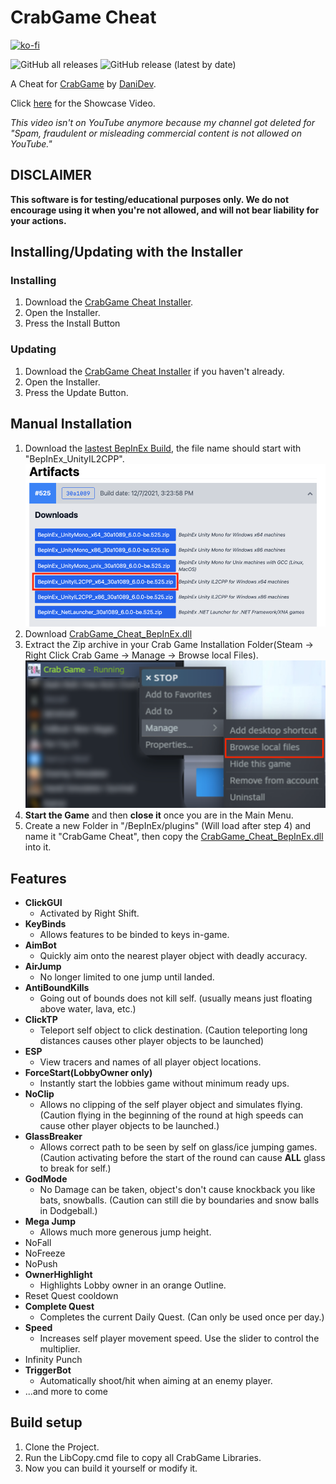 
# CrabGame Cheat
[![ko-fi](https://ko-fi.com/img/githubbutton_sm.svg)](https://ko-fi.com/O5O178FHD)

![GitHub all releases](https://img.shields.io/github/downloads/CodeName-Anti/CrabGame-Cheat/total?color=%23FF8C00&style=flat-square)
![GitHub release (latest by date)](https://img.shields.io/github/v/release/CodeName-Anti/CrabGame-Cheat?style=flat-square)

A Cheat for [CrabGame](https://store.steampowered.com/app/1782210/Crab_Game/) by [DaniDev](https://www.youtube.com/c/DaniDev).

Click [here](https://youtu.be/19Igp2FsL6w) for the Showcase Video.

*This video isn't on YouTube anymore because my channel got deleted for "Spam, fraudulent or misleading commercial content is not allowed on YouTube."*

## **DISCLAIMER**
**This software is for testing/educational purposes only. We do not encourage using it when you're not allowed, and will not bear liability for your actions.**

## Installing/Updating with the Installer

### Installing
 1. Download the [CrabGame Cheat Installer](https://github.com/CodeName-Anti/CrabGame-Cheat/releases/latest/download/CrabGame_Cheat_Installer.exe).
 2. Open the Installer.
 3. Press the Install Button

### Updating
1. Download the [CrabGame Cheat Installer](https://github.com/CodeName-Anti/CrabGame-Cheat/releases/latest/download/CrabGame_Cheat_Installer.exe) if you haven't already.
 2. Open the Installer.
 3. Press the Update Button.


## Manual Installation
 1. Download the [lastest BepInEx Build](https://builds.bepis.io/projects/bepinex_be), the file name should start with "BepInEx_UnityIL2CPP".
    ![img.png](images/BepInEx_Build_Location_Screenshot.png)
 2. Download [CrabGame_Cheat_BepInEx.dll](https://github.com/CodeName-Anti/CrabGame-Cheat/releases/latest/download/CrabCheat_BepInEx.dll)
 3. Extract the Zip archive in your Crab Game Installation Folder(Steam -> Right Click Crab Game -> Manage -> Browse local Files).  
 ![img_2.png](images/Game_Files_Directory_Screenshot.png)
 4. **Start the Game** and then **close it** once you are in the Main Menu.
 5. Create a new Folder in "/BepInEx/plugins" (Will load after step 4) and name it "CrabGame Cheat", then copy the [CrabGame_Cheat_BepInEx.dll](https://github.com/CodeName-Anti/CrabGame-Cheat/releases/latest/download/CrabCheat_BepInEx.dll) into it.

## Features
 - **ClickGUI**
   - Activated by Right Shift.
 - **KeyBinds**
   - Allows features to be binded to keys in-game.
 - **AimBot**
   - Quickly aim onto the nearest player object with deadly accuracy.
 - **AirJump**
   - No longer limited to one jump until landed.
 - **AntiBoundKills**
   - Going out of bounds does not kill self. (usually means just floating above water, lava, etc.)
 - **ClickTP**
   - Teleport self object to click destination. (Caution teleporting long distances causes other player objects to be launched) 
 - **ESP**
   - View tracers and names of all player object locations.
 - **ForceStart(LobbyOwner only)**
   - Instantly start the lobbies game without minimum ready ups.
 - **NoClip**
   - Allows no clipping of the self player object and simulates flying. (Caution flying in the beginning of the round at high speeds can cause other player objects to be launched.) 
 - **GlassBreaker**
   - Allows correct path to be seen by self on glass/ice jumping games. (Caution activating before the start of the round can cause **ALL** glass to break for self.)
 - **GodMode**
   - No Damage can be taken, object's don't cause knockback you like bats, snowballs. (Caution can still die by boundaries and snow balls in Dodgeball.)
 - **Mega Jump**
   - Allows much more generous jump height.
 - NoFall
 - NoFreeze
 - NoPush
 - **OwnerHighlight**
   - Highlights Lobby owner in an orange Outline.
 - Reset Quest cooldown
 - **Complete Quest**
   - Completes the current Daily Quest. (Can only be used once per day.)
 - **Speed**
   - Increases self player movement speed. Use the slider to control the multiplier.
 - Infinity Punch
 - **TriggerBot**
   - Automatically shoot/hit when aiming at an enemy player.
 - ...and more to come

## Build setup
 1. Clone the Project.
 2. Run the LibCopy.cmd file to copy all CrabGame Libraries.
 3. Now you can build it yourself or modify it.
